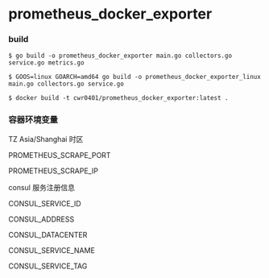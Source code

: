 # prometheus_docker_exporter



### build

```shell
$ go build -o prometheus_docker_exporter main.go collectors.go service.go metrics.go

$ GOOS=linux GOARCH=amd64 go build -o prometheus_docker_exporter_linux main.go collectors.go service.go

$ docker build -t cwr0401/prometheus_docker_exporter:latest .

```

### 容器环境变量
TZ Asia/Shanghai    时区

PROMETHEUS_SCRAPE_PORT   

PROMETHEUS_SCRAPE_IP

consul 服务注册信息

CONSUL_SERVICE_ID

CONSUL_ADDRESS

CONSUL_DATACENTER

CONSUL_SERVICE_NAME

CONSUL_SERVICE_TAG
